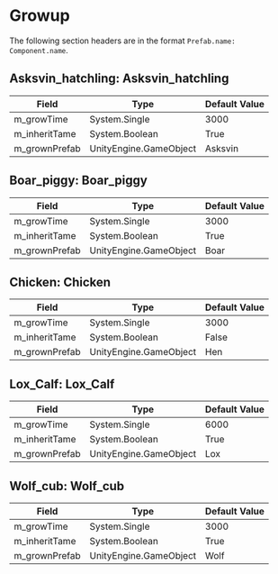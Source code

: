 # Growup

The following section headers are in the format `Prefab.name: Component.name`.

## Asksvin_hatchling: Asksvin_hatchling

|Field|Type|Default Value|
|-----|----|-------------|
|m_growTime|System.Single|3000|
|m_inheritTame|System.Boolean|True|
|m_grownPrefab|UnityEngine.GameObject|Asksvin|

## Boar_piggy: Boar_piggy

|Field|Type|Default Value|
|-----|----|-------------|
|m_growTime|System.Single|3000|
|m_inheritTame|System.Boolean|True|
|m_grownPrefab|UnityEngine.GameObject|Boar|

## Chicken: Chicken

|Field|Type|Default Value|
|-----|----|-------------|
|m_growTime|System.Single|3000|
|m_inheritTame|System.Boolean|False|
|m_grownPrefab|UnityEngine.GameObject|Hen|

## Lox_Calf: Lox_Calf

|Field|Type|Default Value|
|-----|----|-------------|
|m_growTime|System.Single|6000|
|m_inheritTame|System.Boolean|True|
|m_grownPrefab|UnityEngine.GameObject|Lox|

## Wolf_cub: Wolf_cub

|Field|Type|Default Value|
|-----|----|-------------|
|m_growTime|System.Single|3000|
|m_inheritTame|System.Boolean|True|
|m_grownPrefab|UnityEngine.GameObject|Wolf|

